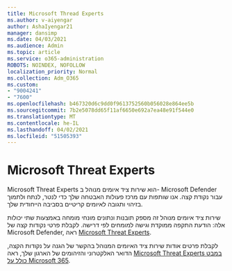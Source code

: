 ```yaml
---
title: Microsoft Thread Experts
ms.author: v-aiyengar
author: AshaIyengar21
manager: dansimp
ms.date: 04/03/2021
ms.audience: Admin
ms.topic: article
ms.service: o365-administration
ROBOTS: NOINDEX, NOFOLLOW
localization_priority: Normal
ms.collection: Adm_O365
ms.custom:
- "9004241"
- "7600"
ms.openlocfilehash: b467320d6c9dd0f9613752560b056028e864ee5b
ms.sourcegitcommit: 7b2e5078dd65f11af6650e692a7ea48e91f544e0
ms.translationtype: MT
ms.contentlocale: he-IL
ms.lasthandoff: 04/02/2021
ms.locfileid: "51505393"
---
```

# <a name="microsoft-threat-experts"></a>Microsoft Threat Experts

Microsoft Threat Experts הוא שירות ציד איומים מנוהל ב- Microsoft Defender עבור נקודת קצה.  אנו שותפות עם מרכז פעולות האבטחה שלך כדי לנטר, לנתח ולתמוך בזיהוי ותגובה לאיומים קריטיים בסביבה הייחודית שלך.

שירות ציד איומים מנוהל זה מספק תובנות ונתונים מונחי מומחה באמצעות שתי יכולות אלה: הודעת התקפה ממוקדת וגישה למומחים לפי דרישה. לקבלת פרטי נקודות קצה של Microsoft Defender, ראה [Microsoft Threat Experts]( https://docs.microsoft.com/microsoft-365/security/defender-endpoint/microsoft-threat-experts).

לקבלת פרטים אודות שירות ציד האיומים המנוהל בהקשר של הגנה על נקודות הקצה, הדואר האלקטרוני והזיהומים של הארגון שלך, ראה [Microsoft Threat Experts במבט כולל על Microsoft 365](https://docs.microsoft.com/microsoft-365/security/mtp/microsoft-threat-experts?view=o365-worldwide).